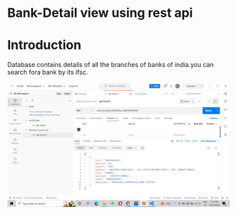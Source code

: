# Bank-Detail view using rest api


# Introduction
Database contains details of all the branches of banks of india.you can search fora bank by its ifsc.


<img src="Screenshot (140).png" />
